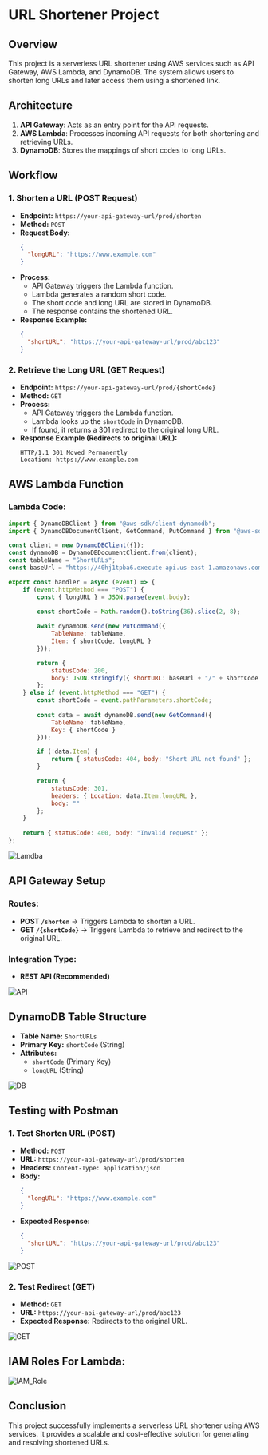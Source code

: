 # URL Shortener Project

## Overview
This project is a serverless URL shortener using AWS services such as API Gateway, AWS Lambda, and DynamoDB. The system allows users to shorten long URLs and later access them using a shortened link.

## Architecture
1. **API Gateway**: Acts as an entry point for the API requests.
2. **AWS Lambda**: Processes incoming API requests for both shortening and retrieving URLs.
3. **DynamoDB**: Stores the mappings of short codes to long URLs.

## Workflow
### 1. Shorten a URL (POST Request)
- **Endpoint:** `https://your-api-gateway-url/prod/shorten`
- **Method:** `POST`
- **Request Body:**
  ```json
  {
    "longURL": "https://www.example.com"
  }
  ```
- **Process:**
  - API Gateway triggers the Lambda function.
  - Lambda generates a random short code.
  - The short code and long URL are stored in DynamoDB.
  - The response contains the shortened URL.
- **Response Example:**
  ```json
  {
    "shortURL": "https://your-api-gateway-url/prod/abc123"
  }
  ```

### 2. Retrieve the Long URL (GET Request)
- **Endpoint:** `https://your-api-gateway-url/prod/{shortCode}`
- **Method:** `GET`
- **Process:**
  - API Gateway triggers the Lambda function.
  - Lambda looks up the `shortCode` in DynamoDB.
  - If found, it returns a 301 redirect to the original long URL.
- **Response Example (Redirects to original URL):**
  ```
  HTTP/1.1 301 Moved Permanently
  Location: https://www.example.com
  ```

## AWS Lambda Function
### Lambda Code:
```javascript
import { DynamoDBClient } from "@aws-sdk/client-dynamodb";
import { DynamoDBDocumentClient, GetCommand, PutCommand } from "@aws-sdk/lib-dynamodb";

const client = new DynamoDBClient({});
const dynamoDB = DynamoDBDocumentClient.from(client);
const tableName = "ShortURLs";
const baseUrl = "https://40hj1tpba6.execute-api.us-east-1.amazonaws.com/prod";

export const handler = async (event) => {
    if (event.httpMethod === "POST") {
        const { longURL } = JSON.parse(event.body);
        
        const shortCode = Math.random().toString(36).slice(2, 8);

        await dynamoDB.send(new PutCommand({
            TableName: tableName,
            Item: { shortCode, longURL }
        }));

        return {
            statusCode: 200,
            body: JSON.stringify({ shortURL: baseUrl + "/" + shortCode }),
        };
    } else if (event.httpMethod === "GET") {
        const shortCode = event.pathParameters.shortCode;
        
        const data = await dynamoDB.send(new GetCommand({
            TableName: tableName,
            Key: { shortCode }
        }));

        if (!data.Item) {
            return { statusCode: 404, body: "Short URL not found" };
        }

        return {
            statusCode: 301,
            headers: { Location: data.Item.longURL },
            body: ""
        };
    }
    
    return { statusCode: 400, body: "Invalid request" };
};
```

![Lamdba](Assignment_images_2/Lambda.png)

## API Gateway Setup
### Routes:
- **POST `/shorten`** → Triggers Lambda to shorten a URL.
- **GET `/{shortCode}`** → Triggers Lambda to retrieve and redirect to the original URL.

### Integration Type:
- **REST API (Recommended)**

![API](Assignment_images_2/API_Gateway.png)

## DynamoDB Table Structure
- **Table Name:** `ShortURLs`
- **Primary Key:** `shortCode` (String)
- **Attributes:**
  - `shortCode` (Primary Key)
  - `longURL` (String)

![DB](Assignment_images_2/DynamoDB.png)

## Testing with Postman
### 1. Test Shorten URL (POST)
- **Method:** `POST`
- **URL:** `https://your-api-gateway-url/prod/shorten`
- **Headers:** `Content-Type: application/json`
- **Body:**
  ```json
  {
    "longURL": "https://www.example.com"
  }
  ```
- **Expected Response:**
  ```json
  {
    "shortURL": "https://your-api-gateway-url/prod/abc123"
  }
  ```

![POST](Assignment_images_2/POST.png)

### 2. Test Redirect (GET)
- **Method:** `GET`
- **URL:** `https://your-api-gateway-url/prod/abc123`
- **Expected Response:** Redirects to the original URL.

![GET](Assignment_images_2/GET.png)

## IAM Roles For Lambda:

![IAM_Role](Assignment_images_2/IAM_roles.png)

## Conclusion
This project successfully implements a serverless URL shortener using AWS services. It provides a scalable and cost-effective solution for generating and resolving shortened URLs.


